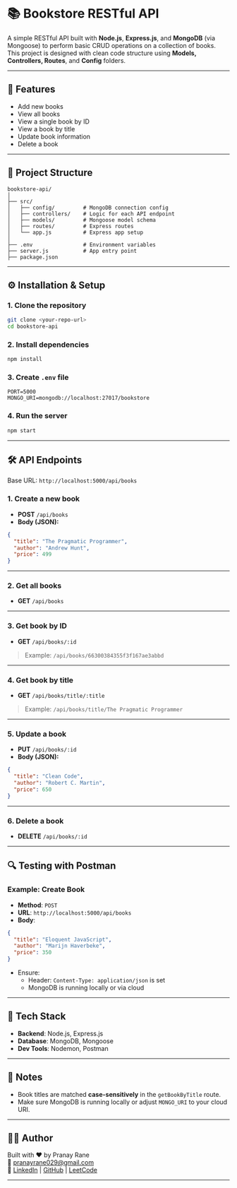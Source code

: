 # 📚 Bookstore RESTful API

A simple RESTful API built with **Node.js**, **Express.js**, and **MongoDB** (via Mongoose) to perform basic CRUD operations on a collection of books. This project is designed with clean code structure using **Models, Controllers, Routes**, and **Config** folders.

---

## 📜 Features

- Add new books
- View all books
- View a single book by ID
- View a book by title
- Update book information
- Delete a book

---

## 📂 Project Structure

```
bookstore-api/
│
├── src/
│   ├── config/         # MongoDB connection config
│   ├── controllers/    # Logic for each API endpoint
│   ├── models/         # Mongoose model schema
│   ├── routes/         # Express routes
│   └── app.js          # Express app setup
│
├── .env                # Environment variables
├── server.js           # App entry point
├── package.json
```

---

## ⚙️ Installation & Setup

### 1. Clone the repository

```bash
git clone <your-repo-url>
cd bookstore-api
```

### 2. Install dependencies

```bash
npm install
```

### 3. Create `.env` file

```env
PORT=5000
MONGO_URI=mongodb://localhost:27017/bookstore
```

### 4. Run the server

```bash
npm start
```

---

## 🛠️ API Endpoints

Base URL: `http://localhost:5000/api/books`

### 1. **Create a new book**

- **POST** `/api/books`
- **Body (JSON):**

```json
{
  "title": "The Pragmatic Programmer",
  "author": "Andrew Hunt",
  "price": 499
}
```

---

### 2. **Get all books**

- **GET** `/api/books`

---

### 3. **Get book by ID**

- **GET** `/api/books/:id`

> Example: `/api/books/66300384355f3f167ae3abbd`

---

### 4. **Get book by title**

- **GET** `/api/books/title/:title`

> Example: `/api/books/title/The Pragmatic Programmer`

---

### 5. **Update a book**

- **PUT** `/api/books/:id`
- **Body (JSON):**

```json
{
  "title": "Clean Code",
  "author": "Robert C. Martin",
  "price": 650
}
```

---

### 6. **Delete a book**

- **DELETE** `/api/books/:id`

---

## 🔍 Testing with Postman

### Example: Create Book

- **Method**: `POST`
- **URL**: `http://localhost:5000/api/books`
- **Body**:
```json
{
  "title": "Eloquent JavaScript",
  "author": "Marijn Haverbeke",
  "price": 350
}
```

- Ensure:
  - Header: `Content-Type: application/json` is set
  - MongoDB is running locally or via cloud

---



## 🧠 Tech Stack

- **Backend**: Node.js, Express.js
- **Database**: MongoDB, Mongoose
- **Dev Tools**: Nodemon, Postman

---

## 📌 Notes

- Book titles are matched **case-sensitively** in the `getBookByTitle` route.
- Make sure MongoDB is running locally or adjust `MONGO_URI` to your cloud URI.

---

## 🧑‍💻 Author

Built with ❤️ by Pranay Rane  
📧 pranayrane029@gmail.com  
🔗 [LinkedIn](https://www.linkedin.com/in/pranay-rane-7417b5254) | [GitHub](https://github.com/) | [LeetCode](https://leetcode.com/u/Pranay_rane/)

---

